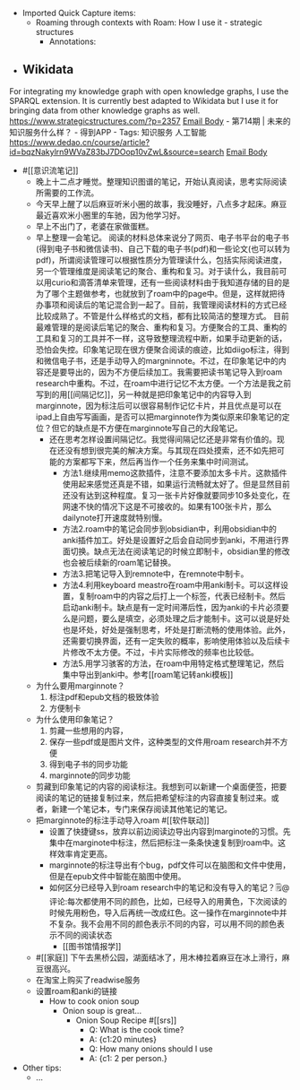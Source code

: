 - Imported Quick Capture items:
    - Roaming through contexts with Roam: How I use it - strategic structures
        - Annotations:
* ## Wikidata
For integrating my knowledge graph with open knowledge graphs, I use the
SPARQL extension. It is currently best adapted to Wikidata but I use it for
bringing data from other knowledge graphs as well.
https://www.strategicstructures.com/?p=2357 [Email Body](https://files.todoist.com/ArrKxi57a1Hul7xKupbUnj7bZ6zFRe8uOT2_iChqZ-o-ecd-MdvY4oTpBbW2dPXQ/by/21878347/as/file.html)
    - 第714期 | 未来的知识服务什么样？ - 得到APP
        - Tags: 知识服务 人工智能
https://www.dedao.cn/course/article?id=bqzNakylrn9WVaZ83bJ7DOop10vZwL&source=search [Email Body](https://files.todoist.com/nb2CqP1wREQF6NBQHyj53vk6Bt38n0uq18WnVE85KG1O-NJLj-09uttt7ffzwcZw/by/21878347/as/file.html)
-  #[[意识流笔记]] 
    - 晚上十二点才睡觉。整理知识图谱的笔记，开始认真阅读，思考实际阅读所需要的工作流。
    - 今天早上醒了以后麻豆听米小圈的故事，我没睡好，八点多才起床。麻豆最近喜欢米小圈里的车驰，因为他学习好。
    - 早上不出门了，老婆在家做蛋糕。
    - 早上整理一会笔记。
阅读的材料总体来说分了网页、电子书平台的电子书(得到电子书和微信读书)、自己下载的电子书(pdf)和一些论文(也可以转为pdf)，所谓阅读管理可以根据性质分为管理读什么，包括实际阅读进度，另一个管理维度是阅读笔记的聚合、重构和复习。对于读什么，我目前可以用curio和滴答清单来管理，还有一些阅读材料由于我知道存储的目的是为了哪个主题做参考，也就放到了roam中的page中。但是，这样就把待办事项和阅读后的笔记混合到一起了。目前，我管理阅读材料的方式已经比较成熟了。不管是什么样格式的文档，都有比较简洁的整理方式。
目前最难管理的是阅读后笔记的聚合、重构和复习。方便聚合的工具、重构的工具和复习的工具并不一样，这导致整理流程中断，如果手动更新的话，恐怕会失控。印象笔记现在很方便聚合阅读的痕迹，比如diigo标注，得到和微信电子书，还是手动导入的margninnote。不过，在印象笔记中的内容还是要导出的，因为不方便后续加工。我需要把读书笔记导入到roam research中重构。不过，在roam中进行记忆不太方便。一个方法是我之前写到的用[[间隔记忆]]，另一种就是把印象笔记中的内容导入到marginnote，因为标注后可以很容易制作记忆卡片，并且优点是可以在ipad上自由写写画画，是否可以把marginnote作为类似原来印象笔记的定位？但它的缺点是不方便在marginnote写自己的大段笔记。
        - 还在思考怎样设置间隔记忆。我觉得间隔记忆还是非常有价值的。现在还没有想到很完美的解决方案。与其现在四处摸索，还不如先把可能的方案都写下来，然后再当作一个任务来集中时间测试。
            - 方法1.继续用memo这款插件，注意不要添加太多卡片。这款插件使用起来感觉还真是不错，如果运行流畅就太好了。但是显然目前还没有达到这种程度。复习一张卡片好像就要同步10多处变化，在网速不快的情况下这是不可接收的。如果有100张卡片，那么dailynote打开速度就特别慢。
            - 方法2.roam中的笔记会同步到obsidian中，利用obsidian中的anki插件加工。好处是设置好之后会自动同步到anki，不用进行界面切换。缺点无法在阅读笔记的时候立即制卡，obsidian里的修改也会被后续新的roam笔记替换。
            - 方法3.把笔记导入到remnote中，在remnote中制卡。
            - 方法4.利用keyboard meastro在roam中用anki制卡。可以这样设置，复制roam中的内容之后打上一个标签，代表已经制卡。然后启动anki制卡。缺点是有一定时间滞后性，因为anki的卡片必须要么是问题，要么是填空，必须处理之后才能制卡。这可以说是好处也是坏处，好处是强制思考，坏处是打断流畅的使用体验。此外，还需要切换界面，还有一定失败的概率，影响使用体验以及后续卡片修改不太方便。不过，卡片实际修改的频率也比较低。
            - 方法5.用学习骇客的方法，在roam中用特定格式整理笔记，然后集中导出到anki中。参考[[roam笔记转anki模板]]
    - 为什么要用marginnote？
        1. 标注pdf和epub文档的极致体验
        2. 方便制卡
    - 为什么使用印象笔记？
        1. 剪藏一些想用的内容，
        2. 保存一些pdf或是图片文件，这种类型的文件用roam research并不方便
        3. 得到电子书的同步功能
        4. marginnote的同步功能
    - 剪藏到印象笔记的内容的阅读标注。我想到可以新建一个桌面便签，把要阅读的笔记的链接复制过来，然后把希望标注的内容直接复制过来。或者，新建一个笔记本，专门来保存阅读其他笔记的笔记。
    - 把marginnote的标注手动导入roam #[[软件联动]]
        - 设置了快捷键ss，放弃以前边阅读边导出内容到marginote的习惯。先集中在marginote中标注，然后把标注一条条快速复制到roam中。这样效率肯定更高。
        - marginnote的标注导出有个bug，pdf文件可以在脑图和文件中使用，但是在epub文件中智能在脑图中使用。
        - 如何区分已经导入到roam research中的笔记和没有导入的笔记？🗒@评论:每次都使用不同的颜色，比如，已经导入的用黄色，下次阅读的时候先用粉色，导入后再统一改成红色。这一操作在marginnote中并不复杂。我不会用不同的颜色表示不同的内容，可以用不同的颜色表示不同的阅读状态
            - [[图书馆情报学]]
    - #[[家庭]] 下午去黑桥公园，湖面结冰了，用木棒拉着麻豆在冰上滑行，麻豆很高兴。
    - 在淘宝上购买了readwise服务
    - 设置roam和anki的链接
        - How to cook onion soup
            - Onion soup is great...
                - Onion Soup Recipe #[[srs]]
                    - Q: What is the cook time?
                    - A: {c1:20 minutes}
                    - Q: How many onions should I use
                    - A: {c1: 2 per person.}
  - Other tips:
    - ...
